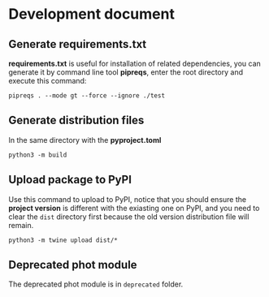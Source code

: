 # Development document

## Generate requirements.txt

**requirements.txt** is useful for installation of related dependencies, you can generate it by command line tool **pipreqs**, enter the root directory and execute this command:

```shell
pipreqs . --mode gt --force --ignore ./test
```

## Generate distribution files

In the same directory with the **pyproject.toml**

```shell
python3 -m build
```

## Upload package to PyPI

Use this command to upload to PyPI, notice that you should ensure the **project version** is different with the exiasting one on PyPI, and you need to clear the `dist` directory first because the old version distribution file will remain.

```shell
python3 -m twine upload dist/*
```

## Deprecated phot module

The deprecated phot module is in `deprecated` folder.
